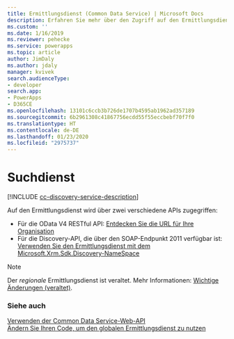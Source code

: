 ```yaml
---
title: Ermittlungsdienst (Common Data Service) | Microsoft Docs
description: Erfahren Sie mehr über den Zugriff auf den Ermittlungsdienst zum Ermitteln von Instanz-Details für Unternehmensorganisationen.
ms.custom: ''
ms.date: 1/16/2019
ms.reviewer: pehecke
ms.service: powerapps
ms.topic: article
author: JimDaly
ms.author: jdaly
manager: kvivek
search.audienceType:
- developer
search.app:
- PowerApps
- D365CE
ms.openlocfilehash: 13101c6ccb3b726de1707b4595ab1962ad357189
ms.sourcegitcommit: 6b2961308c41867756ecdd55f55eccbebf70f7f0
ms.translationtype: HT
ms.contentlocale: de-DE
ms.lasthandoff: 01/23/2020
ms.locfileid: "2975737"
---
```

# <a name="discovery-service"></a>Suchdienst

[!INCLUDE [cc-discovery-service-description](includes/cc-discovery-service-description.md)]

Auf den Ermittlungsdienst wird über zwei verschiedene APIs zugegriffen:

- Für die OData V4 RESTful API: [Entdecken Sie die URL für Ihre Organisation](webapi/discover-url-organization-web-api.md)
- Für die Discovery-API, die über den SOAP-Endpunkt 2011 verfügbar ist: [Verwenden Sie den Ermittlungsdienst mit dem Microsoft.Xrm.Sdk.Discovery-NameSpace](org-service/discovery-service.md)

> [!NOTE]
> Der *regionale* Ermittlungsdienst ist veraltet. Mehr Informationen: [Wichtige Änderungen (veraltet)](/power-platform/important-changes-coming.md).

### <a name="see-also"></a>Siehe auch

[Verwenden der Common Data Service-Web-API](webapi/overview.md)<br />
[Ändern Sie Ihren Code, um den globalen Ermittlungsdienst zu nutzen](webapi/discovery-orgsdk-to-webapi.md)
